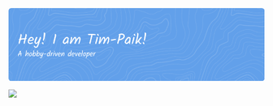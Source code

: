 ![Hey! I am Tim-Paik!](./github-header-image.png)

<p>
  <a href="https://github.com/Tim-Paik/Tim-Paik">
    <img src="https://github-readme-stats.vercel.app/api?username=Tim-Paik&show_icons=true&theme=dark" />
  </a>
</p>
